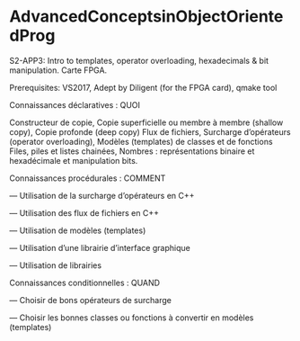# AdvancedConceptsinObjectOrientedProg
S2-APP3: Intro to templates, operator overloading, hexadecimals &amp; bit manipulation.  Carte FPGA.

Prerequisites: VS2017, Adept by Diligent (for the FPGA card), qmake tool

Connaissances déclaratives : QUOI

Constructeur de copie, Copie superficielle ou membre à membre (shallow copy), Copie profonde (deep copy)
Flux de fichiers, Surcharge d’opérateurs (operator overloading), Modèles (templates) de classes et de fonctions
Files, piles et listes chainées, Nombres : représentations binaire et hexadécimale et manipulation bits.

Connaissances procédurales : COMMENT

— Utilisation de la surcharge d’opérateurs en C++

— Utilisation des flux de fichiers en C++

— Utilisation de modèles (templates)

— Utilisation d’une librairie d’interface graphique

— Utilisation de librairies

Connaissances conditionnelles : QUAND

— Choisir de bons opérateurs de surcharge

— Choisir les bonnes classes ou fonctions à convertir en modèles (templates)

